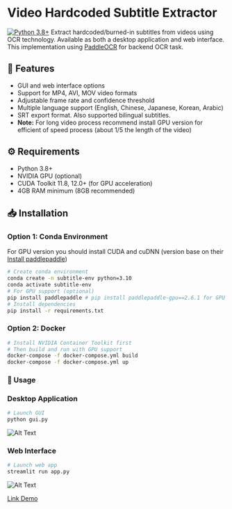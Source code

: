 # Video Hardcoded Subtitle Extractor

[![Python 3.8+](https://img.shields.io/badge/python-3.8+-blue.svg)](https://www.python.org/downloads/)
Extract hardcoded/burned-in subtitles from videos using OCR technology. Available as both a desktop application and web interface.
This implementation using [PaddleOCR](https://github.com/PaddlePaddle/PaddleOCR) for backend OCR task.

## 🎯 Features
- GUI and web interface options
- Support for MP4, AVI, MOV video formats
- Adjustable frame rate and confidence threshold
- Multiple language support (English, Chinese, Japanese, Korean, Arabic)
- SRT export format. Also supported bilingual subtitles.
- **Note:** For long video process recommend install GPU version for efficient of speed process (about 1/5 the length of the video)


## ⚙️ Requirements
- Python 3.8+
- NVIDIA GPU (optional)
- CUDA Toolkit 11.8, 12.0+ (for GPU acceleration)
- 4GB RAM minimum (8GB recommended)

## 📥 Installation

### Option 1: Conda Environment 
For GPU version you should install CUDA and cuDNN (version base on their [Install paddlepaddle](https://www.paddlepaddle.org.cn/en/install/quick?docurl=/documentation/docs/en/install/pip/windows-pip_en.html))
```bash
# Create conda environment
conda create -n subtitle-env python=3.10
conda activate subtitle-env
# For GPU support (optional)
pip install paddlepaddle # pip install paddlepaddle-gpu==2.6.1 for GPU version
# Install dependencies
pip install -r requirements.txt
```

### Option 2: Docker
```bash
# Install NVIDIA Container Toolkit first
# Then build and run with GPU support
docker-compose -f docker-compose.yml build
docker-compose -f docker-compose.yml up
```

### 🚀 Usage
### Desktop Application
```bash
# Launch GUI
python gui.py
```
![Alt Text](https://i.giphy.com/media/v1.Y2lkPTc5MGI3NjExcGJ0ejlkbXY2OGxkOXY0azlwZ2ttOHMxbnB4eDVsdDRlbTBmbmk0bCZlcD12MV9pbnRlcm5hbF9naWZfYnlfaWQmY3Q9Zw/Mk4QxIiNl1V2lx9afi/giphy.gif)
### Web Interface
```bash
# Launch web app
streamlit run app.py
```
![Alt Text](https://i.giphy.com/media/v1.Y2lkPTc5MGI3NjExbTk2NWpnbXI5MWV6ZzVoYmIwODZpdzNtZnVybHF1N2JrempybjY1dCZlcD12MV9pbnRlcm5hbF9naWZfYnlfaWQmY3Q9Zw/3Y1bedk8LoZkPi18OK/giphy.gif)

[Link Demo](https://www.youtube.com/watch?v=2ZxI7lb3C2I)
